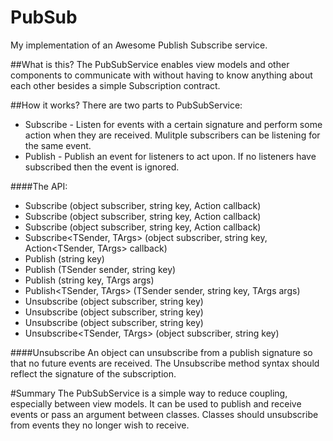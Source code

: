 # PubSub
My implementation of an Awesome Publish Subscribe service.

##What is this?
The PubSubService enables view models and other components to communicate with without having to know anything about each other besides a simple Subscription contract.

##How it works?
There are two parts to PubSubService:
* Subscribe - Listen for events with a certain signature and perform some action when they are received. Mulitple subscribers can be listening for the same event.
* Publish - Publish an event for listeners to act upon. If no listeners have subscribed then the event is ignored.

####The API:

* Subscribe (object subscriber, string key, Action callback)
* Subscribe<TSender> (object subscriber, string key, Action<TSender> callback)
* Subscribe<TArgs> (object subscriber, string key, Action<TArgs> callback)
* Subscribe<TSender, TArgs> (object subscriber, string key, Action<TSender, TArgs> callback)
* Publish (string key)
* Publish<TSender> (TSender sender, string key)
* Publish<TArgs> (string key, TArgs args)
* Publish<TSender, TArgs> (TSender sender, string key, TArgs args)
* Unsubscribe (object subscriber, string key)
* Unsubscribe<TSender> (object subscriber, string key)
* Unsubscribe<TArgs> (object subscriber, string key)
* Unsubscribe<TSender, TArgs> (object subscriber, string key)

####Unsubscribe
An object can unsubscribe from a publish signature so that no future events are received. The Unsubscribe method syntax should reflect the signature of the subscription.

#Summary
The PubSubService is a simple way to reduce coupling, especially between view models. It can be used to publish and receive events or pass an argument between classes. Classes should unsubscribe from events they no longer wish to receive.
